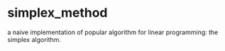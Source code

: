 # simplex_method
a naive implementation of popular algorithm for linear programming: the simplex algorithm.
